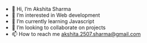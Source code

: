 - 👋 Hi, I’m Akshita Sharma
- 👀 I’m interested in Web development
- 🌱 I’m currently learning Javascript
- 💞️ I’m looking to collaborate on projects
- 📫 How to reach me akshita.2507.sharma@gmail.com

<!---
Akshita-Sharma-25/Akshita-Sharma-25 is a ✨ special ✨ repository because its `README.md` (this file) appears on your GitHub profile.
You can click the Preview link to take a look at your changes.
--->
